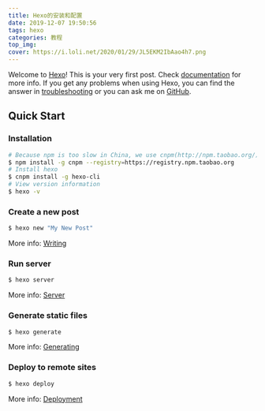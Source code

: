 ```yaml
---
title: Hexo的安装和配置
date: 2019-12-07 19:50:56
tags: hexo
categories: 教程
top_img: 
cover: https://i.loli.net/2020/01/29/JL5EKM2IbAao4h7.png
---
```

Welcome to [Hexo](https://hexo.io/)! This is your very first post. Check [documentation](https://hexo.io/docs/) for more info. If you get any problems when using Hexo, you can find the answer in [troubleshooting](https://hexo.io/docs/troubleshooting.html) or you can ask me on [GitHub](https://github.com/hexojs/hexo/issues).

## Quick Start

### Installation
```bash
# Because npm is too slow in China, we use cnpm(http://npm.taobao.org/) for installation
$ npm install -g cnpm --registry=https://registry.npm.taobao.org
# Install hexo
$ cnpm install -g hexo-cli
# View version information
$ hexo -v
```

### Create a new post
``` bash
$ hexo new "My New Post"
```

More info: [Writing](https://hexo.io/docs/writing.html)

### Run server

``` bash
$ hexo server
```

More info: [Server](https://hexo.io/docs/server.html)

### Generate static files

``` bash
$ hexo generate
```

More info: [Generating](https://hexo.io/docs/generating.html)

### Deploy to remote sites

``` bash
$ hexo deploy
```

More info: [Deployment](https://hexo.io/docs/deployment.html)
